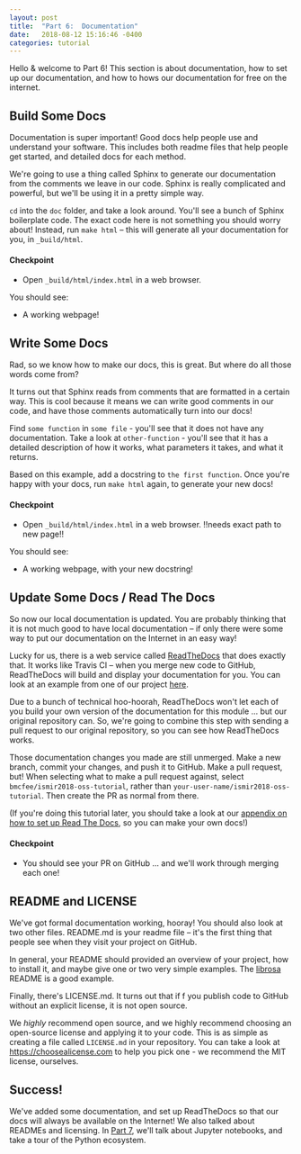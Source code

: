 ```yaml
---
layout: post
title:  "Part 6:  Documentation"
date:   2018-08-12 15:16:46 -0400
categories: tutorial
---
```

Hello & welcome to Part 6!  This section is about documentation, how to set up our documentation, and how to hows our documentation for free on the internet.

## Build Some Docs

Documentation is super important!  Good docs help people use and understand your software.  This includes both readme files that help people get started, and detailed docs for each method.

We're going to use a thing called Sphinx to generate our documentation from the comments we leave in our code.  Sphinx is really complicated and powerful, but we'll be using it in a pretty simple way.

`cd` into the `doc` folder, and take a look around.  You'll see a bunch of Sphinx boilerplate code.  The exact code here is not something you should worry about!  Instead, run `make html` – this will generate all your documentation for you, in `_build/html`.

#### Checkpoint

- Open `_build/html/index.html` in a web browser.

You should see:
- A working webpage!


## Write Some Docs

Rad, so we know how to make our docs, this is great.  But where do all those words come from?

It turns out that Sphinx reads from comments that are formatted in a certain way.  This is cool because it means we can write good comments in our code, and have those comments automatically turn into our docs!

Find `some function` in `some file` - you'll see that it does not have any documentation.  Take a look at `other-function` - you'll see that it has a detailed description of how it works, what parameters it takes, and what it returns.

Based on this example, add a docstring to `the first function`.  Once you're happy with your docs, run `make html` again, to generate your new docs!

#### Checkpoint

- Open `_build/html/index.html` in a web browser. !!needs exact path to new page!!

You should see:
- A working webpage, with your new docstring!


## Update Some Docs / Read The Docs

So now our local documentation is updated.  You are probably thinking that it is not much good to have local documentation – if only there were some way to put our documentation on the Internet in an easy way!

Lucky for us, there is a web service called [ReadTheDocs][readthedocs] that does exactly that.  It works like Travis CI – when you merge new code to GitHub, ReadTheDocs will build and display your documentation for you.  You can look at an example from one of our project [here][amen-docs].

Due to a bunch of technical hoo-hoorah, ReadTheDocs won't let each of you build your own version of the documentation for this module ... but our original repository can.  So, we're going to combine this step with sending a pull request to our original repository, so you can see how ReadTheDocs works.

Those documentation changes you made are still unmerged.  Make a new branch, commit your changes, and push it to GitHub.  Make a pull request, but!  When selecting what to make a pull request against, select `bmcfee/ismir2018-oss-tutorial`, rather than `your-user-name/ismir2018-oss-tutorial`.  Then create the PR as normal from there.

(If you're doing this tutorial later, you should take a look at our [appendix on how to set up Read The Docs](appendix-1), so you can make your own docs!)

#### Checkpoint

- You should see your PR on GitHub ... and we'll work through merging each one!


## README and LICENSE

We've got formal documentation working, hooray!  You should also look at two other files.  README.md is your readme file – it's the first thing that people see when they visit your project on GitHub.

In general, your README should provided an overview of your project, how to install it, and maybe give one or two very simple examples.  The [librosa][librosa-github] README is a good example.

Finally, there's LICENSE.md.  It turns out that if f you publish code to GitHub without an explicit license, it is not open source.

We _highly_ recommend open source, and we highly recommend choosing an open-source license and applying it to your code.  This is as simple as creating a file called `LICENSE.md` in your repository.  You can take a look at https://choosealicense.com to help you pick one - we recommend the MIT license, ourselves.

## Success!

We've added some documentation, and set up ReadTheDocs so that our docs will always be available on the Internet!  We also talked about READMEs and licensing.  In [Part 7][tutorial-part-7], we'll talk about Jupyter notebooks, and take a tour of the Python ecosystem.

[librosa-github]: https://github.com/librosa/librosa
[tutorial-part-7]: https://bmcfee.github.io/ismir2018-oss-tutorial/tutorial/2018/08/11/part-7.html
[readthedocs]: https://readthedocs.org/
[amen-docs]: https://amen.readthedocs.io/en/latest/
[tutorial-part-7]: https://bmcfee.github.io/ismir2018-oss-tutorial/tutorial/2018/08/08/appendix-1.html
